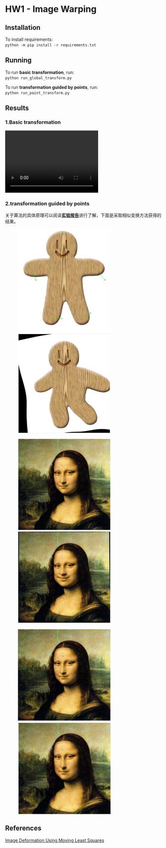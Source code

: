 # HW1 - Image Warping

## Installation
To install requirements:  
`python -m pip install -r requirements.txt `

## Running
To run **basic transformation**, run:  
`python run_global_transform.py `

To run **transformation guided by points**, run:  
`python run_point_transform.py`

## Results
### 1.Basic transformation
[<video width="300" height="200" controls>
    <source src="./assets/basic_transform.mp4" type="video/mp4">
</video>](https://github.com/user-attachments/assets/18d24f5f-e7d0-4cdc-9136-4214e357ab66)

### 2.transformation guided by points
关于算法的具体原理可以阅读[**实验报告**](./实验报告.pdf)进行了解，下面是采取相似变换方法获得的结果。
<figure class = "half">
<img src="./assets/control_1.jpg" width="300">
<img src="./assets/out_1.jpg" width="300">
</figure>

<figure class = "half">
<img src="./assets/control_2.jpg" width="300">
<img src="./assets/out_2.jpg" width="300">
</figure>

<figure class = "half">
<img src="./assets/control_3.jpg" width="300">
<img src="./assets/out_3.jpg" width="300">
</figure>

## References
[Image Deformation Using Moving Least Squares](https://people.engr.tamu.edu/schaefer/research/mls.pdf)
